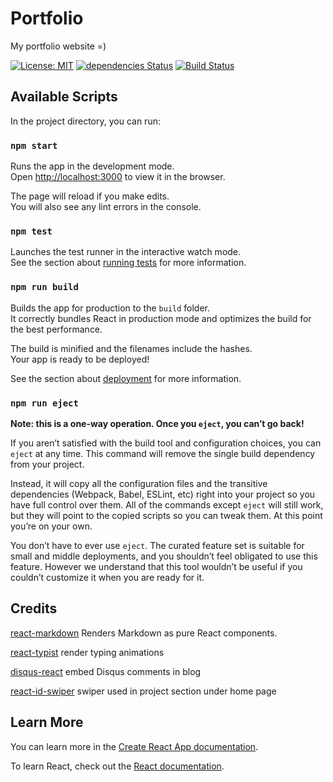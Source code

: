 # Portfolio

My portfolio website =)

[![License: MIT](https://img.shields.io/github/license/im-liang/im-liang.github.io?style=flat-square)](https://github.com/im-liang/im-liang.github.io/blob/dev/LICENSE)
[![dependencies Status](https://img.shields.io/david/im-liang/im-liang.github.io?style=flat-square)](https://github.com/im-liang/im-liang.github.io)
[![Build Status](https://img.shields.io/travis/com/im-liang/im-liang.github.io?style=flat-square)](https://travis-ci.com/im-liang/im-liang.github.io)

## Available Scripts

In the project directory, you can run:

### `npm start`

Runs the app in the development mode.<br>
Open [http://localhost:3000](http://localhost:3000) to view it in the browser.

The page will reload if you make edits.<br>
You will also see any lint errors in the console.

### `npm test`

Launches the test runner in the interactive watch mode.<br>
See the section about [running tests](https://facebook.github.io/create-react-app/docs/running-tests) for more information.

### `npm run build`

Builds the app for production to the `build` folder.<br>
It correctly bundles React in production mode and optimizes the build for the best performance.

The build is minified and the filenames include the hashes.<br>
Your app is ready to be deployed!

See the section about [deployment](https://facebook.github.io/create-react-app/docs/deployment) for more information.

### `npm run eject`

**Note: this is a one-way operation. Once you `eject`, you can’t go back!**

If you aren’t satisfied with the build tool and configuration choices, you can `eject` at any time. This command will remove the single build dependency from your project.

Instead, it will copy all the configuration files and the transitive dependencies (Webpack, Babel, ESLint, etc) right into your project so you have full control over them. All of the commands except `eject` will still work, but they will point to the copied scripts so you can tweak them. At this point you’re on your own.

You don’t have to ever use `eject`. The curated feature set is suitable for small and middle deployments, and you shouldn’t feel obligated to use this feature. However we understand that this tool wouldn’t be useful if you couldn’t customize it when you are ready for it.

## Credits

[react-markdown](https://www.npmjs.com/package/react-markdown) Renders Markdown as pure React components.

[react-typist](https://www.npmjs.com/package/react-typist) render typing animations

[disqus-react](https://github.com/disqus/disqus-react) embed Disqus comments in blog

[react-id-swiper](https://github.com/kidjp85/react-id-swiper) swiper used in project section under home page

## Learn More

You can learn more in the [Create React App documentation](https://facebook.github.io/create-react-app/docs/getting-started).

To learn React, check out the [React documentation](https://reactjs.org/).
